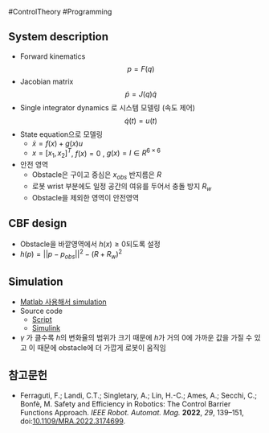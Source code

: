 #ControlTheory #Programming 

## System description

- Forward kinematics
$$p = F(q)$$
- Jacobian matrix
$$\dot{p} = J(q)\dot{q}$$
- Single integrator dynamics 로 시스템 모델링 (속도 제어)
$$\dot{q}(t) = u(t)$$
- State equation으로 모델링
	- $\dot{x} = f(x) + g(x)u$
	- $x = [x_1, x_2]^T$, $f(x) = 0$ , $g(x) = I \in R^{6 \times 6}$
- 안전 영역
	- Obstacle은 구이고 중심은 $x_{obs}$ 반지름은 $R$
	- 로봇 wrist 부분에도 일정 공간의 여유를 두어서 충돌 방지 $R_w$
	- Obstacle을 제외한 영역이 안전영역


## CBF design

- Obstacle을 바깥영역에서 $h(x) \geq 0$되도록 설정
-  $h(p) = ||p - p_{obs}||^2 - (R + R_w)^2$

## Simulation

- [Matlab 사용해서 simulation](./Matlab에서%20CBF%20구현.md)
- Source code
	- [Script](../src/CBF_for_manipulator.mlx)
	- [Simulink](../src/CBF_for_Manipulator.slx)
- $\gamma$ 가 클수록 $h$의 변화율의 범위가 크기 때문에 $h$가 거의 0에 가까운 값을 가질 수 있고 이 때문에 obstacle에 더 가깝게 로봇이 움직임


## 참고문헌

- Ferraguti, F.; Landi, C.T.; Singletary, A.; Lin, H.-C.; Ames, A.; Secchi, C.; Bonfè, M. Safety and Efficiency in Robotics: The Control Barrier Functions Approach. _IEEE Robot. Automat. Mag._ **2022**, _29_, 139–151, doi:[10.1109/MRA.2022.3174699](https://doi.org/10.1109/MRA.2022.3174699).